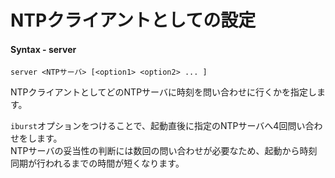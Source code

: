 # NTPクライアントとしての設定
#### Syntax - server
```
server <NTPサーバ> [<option1> <option2> ... ]
```
NTPクライアントとしてどのNTPサーバに時刻を問い合わせに行くかを指定します。  
  
`iburst`オプションをつけることで、起動直後に指定のNTPサーバへ4回問い合わせをします。  
NTPサーバの妥当性の判断には数回の問い合わせが必要なため、起動から時刻同期が行われるまでの時間が短くなります。
